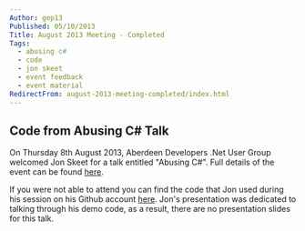 ```yaml
---
Author: gep13
Published: 05/10/2013
Title: August 2013 Meeting - Completed
Tags:
  - abusing c#
  - code
  - jon skeet
  - event feedback
  - event material
RedirectFrom: august-2013-meeting-completed/index.html
---
```


## Code from Abusing C# Talk

On Thursday 8th August 2013, Aberdeen Developers .Net User Group welcomed Jon Skeet for a talk entitled "Abusing C#".  Full details of the event can be found [here](http://adnuguk.me/11ooiSC).

If you were not able to attend you can find the code that Jon used during his session on his Github account [here](https://github.com/jskeet/DemoCode/tree/master/Abusing%20CSharp).  Jon's presentation was dedicated to talking through his demo code, as a result, there are no presentation slides for this talk.
